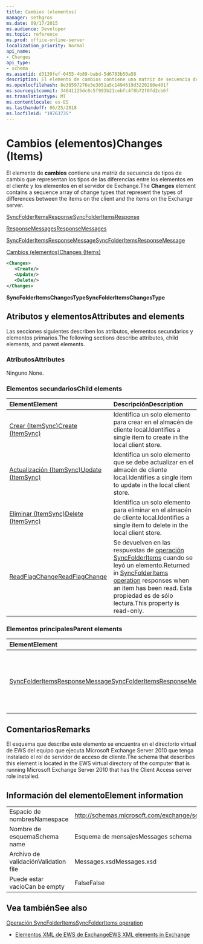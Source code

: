 ```yaml
---
title: Cambios (elementos)
manager: sethgros
ms.date: 09/17/2015
ms.audience: Developer
ms.topic: reference
ms.prod: office-online-server
localization_priority: Normal
api_name:
- Changes
api_type:
- schema
ms.assetid: d3139fef-0455-4b89-babd-5d6783b50a58
description: El elemento de cambios contiene una matriz de secuencia de tipos de cambio que representan los tipos de las diferencias entre los elementos en el cliente y los elementos en el servidor de Exchange.
ms.openlocfilehash: 8e38597276e3e3051a5c1494619d3220280e401f
ms.sourcegitcommit: 34041125dc8c5f993b21cebfc4f8b72f0fd2cb6f
ms.translationtype: MT
ms.contentlocale: es-ES
ms.lasthandoff: 06/25/2018
ms.locfileid: "19763735"
---
```

# <a name="changes-items"></a><span data-ttu-id="73621-103">Cambios (elementos)</span><span class="sxs-lookup"><span data-stu-id="73621-103">Changes (Items)</span></span>

<span data-ttu-id="73621-104">El elemento de **cambios** contiene una matriz de secuencia de tipos de cambio que representan los tipos de las diferencias entre los elementos en el cliente y los elementos en el servidor de Exchange.</span><span class="sxs-lookup"><span data-stu-id="73621-104">The **Changes** element contains a sequence array of change types that represent the types of differences between the items on the client and the items on the Exchange server.</span></span> 
  
[<span data-ttu-id="73621-105">SyncFolderItemsResponse</span><span class="sxs-lookup"><span data-stu-id="73621-105">SyncFolderItemsResponse</span></span>](syncfolderitemsresponse.md)
  
[<span data-ttu-id="73621-106">ResponseMessages</span><span class="sxs-lookup"><span data-stu-id="73621-106">ResponseMessages</span></span>](responsemessages.md)
  
[<span data-ttu-id="73621-107">SyncFolderItemsResponseMessage</span><span class="sxs-lookup"><span data-stu-id="73621-107">SyncFolderItemsResponseMessage</span></span>](syncfolderitemsresponsemessage.md)
  
[<span data-ttu-id="73621-108">Cambios (elementos)</span><span class="sxs-lookup"><span data-stu-id="73621-108">Changes (Items)</span></span>](changes-items.md)
  
```xml
<Changes>
   <Create/>
   <Update/>
   <Delete/>
</Changes>
```

 <span data-ttu-id="73621-109">**SyncFolderItemsChangesType**</span><span class="sxs-lookup"><span data-stu-id="73621-109">**SyncFolderItemsChangesType**</span></span>
## <a name="attributes-and-elements"></a><span data-ttu-id="73621-110">Atributos y elementos</span><span class="sxs-lookup"><span data-stu-id="73621-110">Attributes and elements</span></span>

<span data-ttu-id="73621-111">Las secciones siguientes describen los atributos, elementos secundarios y elementos primarios.</span><span class="sxs-lookup"><span data-stu-id="73621-111">The following sections describe attributes, child elements, and parent elements.</span></span>
  
### <a name="attributes"></a><span data-ttu-id="73621-112">Atributos</span><span class="sxs-lookup"><span data-stu-id="73621-112">Attributes</span></span>

<span data-ttu-id="73621-113">Ninguno.</span><span class="sxs-lookup"><span data-stu-id="73621-113">None.</span></span>
  
### <a name="child-elements"></a><span data-ttu-id="73621-114">Elementos secundarios</span><span class="sxs-lookup"><span data-stu-id="73621-114">Child elements</span></span>

|<span data-ttu-id="73621-115">**Element**</span><span class="sxs-lookup"><span data-stu-id="73621-115">**Element**</span></span>|<span data-ttu-id="73621-116">**Descripción**</span><span class="sxs-lookup"><span data-stu-id="73621-116">**Description**</span></span>|
|:-----|:-----|
|[<span data-ttu-id="73621-117">Crear (ItemSync)</span><span class="sxs-lookup"><span data-stu-id="73621-117">Create (ItemSync)</span></span>](create-itemsync.md) <br/> |<span data-ttu-id="73621-118">Identifica un solo elemento para crear en el almacén de cliente local.</span><span class="sxs-lookup"><span data-stu-id="73621-118">Identifies a single item to create in the local client store.</span></span>  <br/> |
|[<span data-ttu-id="73621-119">Actualización (ItemSync)</span><span class="sxs-lookup"><span data-stu-id="73621-119">Update (ItemSync)</span></span>](update-itemsync.md) <br/> |<span data-ttu-id="73621-120">Identifica un solo elemento que se debe actualizar en el almacén de cliente local.</span><span class="sxs-lookup"><span data-stu-id="73621-120">Identifies a single item to update in the local client store.</span></span>  <br/> |
|[<span data-ttu-id="73621-121">Eliminar (ItemSync)</span><span class="sxs-lookup"><span data-stu-id="73621-121">Delete (ItemSync)</span></span>](delete-itemsync.md) <br/> |<span data-ttu-id="73621-122">Identifica un solo elemento para eliminar en el almacén de cliente local.</span><span class="sxs-lookup"><span data-stu-id="73621-122">Identifies a single item to delete in the local client store.</span></span>  <br/> |
|[<span data-ttu-id="73621-123">ReadFlagChange</span><span class="sxs-lookup"><span data-stu-id="73621-123">ReadFlagChange</span></span>](readflagchange.md) <br/> |<span data-ttu-id="73621-124">Se devuelven en las respuestas de [operación SyncFolderItems](syncfolderitems-operation.md) cuando se leyó un elemento.</span><span class="sxs-lookup"><span data-stu-id="73621-124">Returned in [SyncFolderItems operation](syncfolderitems-operation.md) responses when an item has been read.</span></span> <span data-ttu-id="73621-125">Esta propiedad es de sólo lectura.</span><span class="sxs-lookup"><span data-stu-id="73621-125">This property is read-only.</span></span>  <br/> |
   
### <a name="parent-elements"></a><span data-ttu-id="73621-126">Elementos principales</span><span class="sxs-lookup"><span data-stu-id="73621-126">Parent elements</span></span>

|<span data-ttu-id="73621-127">**Element**</span><span class="sxs-lookup"><span data-stu-id="73621-127">**Element**</span></span>|<span data-ttu-id="73621-128">**Descripción**</span><span class="sxs-lookup"><span data-stu-id="73621-128">**Description**</span></span>|
|:-----|:-----|
|[<span data-ttu-id="73621-129">SyncFolderItemsResponseMessage</span><span class="sxs-lookup"><span data-stu-id="73621-129">SyncFolderItemsResponseMessage</span></span>](syncfolderitemsresponsemessage.md) <br/> |<span data-ttu-id="73621-130">Contiene el estado y el resultado de una solicitud de [operación SyncFolderItems](syncfolderitems-operation.md) .</span><span class="sxs-lookup"><span data-stu-id="73621-130">Contains the status and result of a [SyncFolderItems operation](syncfolderitems-operation.md) request.</span></span>  <br/> |
   
## <a name="remarks"></a><span data-ttu-id="73621-131">Comentarios</span><span class="sxs-lookup"><span data-stu-id="73621-131">Remarks</span></span>

<span data-ttu-id="73621-132">El esquema que describe este elemento se encuentra en el directorio virtual de EWS del equipo que ejecuta Microsoft Exchange Server 2010 que tenga instalado el rol de servidor de acceso de cliente.</span><span class="sxs-lookup"><span data-stu-id="73621-132">The schema that describes this element is located in the EWS virtual directory of the computer that is running Microsoft Exchange Server 2010 that has the Client Access server role installed.</span></span>
  
## <a name="element-information"></a><span data-ttu-id="73621-133">Información del elemento</span><span class="sxs-lookup"><span data-stu-id="73621-133">Element information</span></span>

|||
|:-----|:-----|
|<span data-ttu-id="73621-134">Espacio de nombres</span><span class="sxs-lookup"><span data-stu-id="73621-134">Namespace</span></span>  <br/> |http://schemas.microsoft.com/exchange/services/2006/messages  <br/> |
|<span data-ttu-id="73621-135">Nombre de esquema</span><span class="sxs-lookup"><span data-stu-id="73621-135">Schema name</span></span>  <br/> |<span data-ttu-id="73621-136">Esquema de mensajes</span><span class="sxs-lookup"><span data-stu-id="73621-136">Messages schema</span></span>  <br/> |
|<span data-ttu-id="73621-137">Archivo de validación</span><span class="sxs-lookup"><span data-stu-id="73621-137">Validation file</span></span>  <br/> |<span data-ttu-id="73621-138">Messages.xsd</span><span class="sxs-lookup"><span data-stu-id="73621-138">Messages.xsd</span></span>  <br/> |
|<span data-ttu-id="73621-139">Puede estar vacío</span><span class="sxs-lookup"><span data-stu-id="73621-139">Can be empty</span></span>  <br/> |<span data-ttu-id="73621-140">False</span><span class="sxs-lookup"><span data-stu-id="73621-140">False</span></span>  <br/> |
   
## <a name="see-also"></a><span data-ttu-id="73621-141">Vea también</span><span class="sxs-lookup"><span data-stu-id="73621-141">See also</span></span>



[<span data-ttu-id="73621-142">Operación SyncFolderItems</span><span class="sxs-lookup"><span data-stu-id="73621-142">SyncFolderItems operation</span></span>](syncfolderitems-operation.md)


- [<span data-ttu-id="73621-143">Elementos XML de EWS de Exchange</span><span class="sxs-lookup"><span data-stu-id="73621-143">EWS XML elements in Exchange</span></span>](ews-xml-elements-in-exchange.md)

